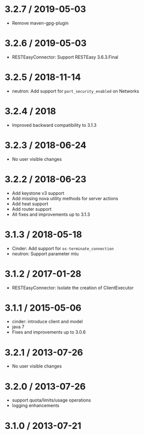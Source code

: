 # 3.2.7 / 2019-05-03
* Remove maven-gpg-plugin

# 3.2.6 / 2019-05-03
* RESTEasyConnector: Support RESTEasy 3.6.3.Final

# 3.2.5 / 2018-11-14
* neutron: Add support for `port_security_enabled` on Networks

# 3.2.4 / 2018
* Improved backward compatibility to 3.1.3

# 3.2.3 / 2018-06-24
* No user visible changes

# 3.2.2 / 2018-06-23
* Add keystone v3 support
* Add missing nova utility methods for server actions
* Add heat support
* Add router support
* All fixes and improvements up to 3.1.3

# 3.1.3 / 2018-05-18
* Cinder: Add support for `os-terminate_connection`
* neutron: Support parameter mtu

# 3.1.2 / 2017-01-28
* RESTEasyConnector: Isolate the creation of ClientExecutor

# 3.1.1 / 2015-05-06
* cinder: introduce client and model
* java 7
* Fixes and improvements up to 3.0.6

# 3.2.1 / 2013-07-26
* No user visible changes

# 3.2.0 / 2013-07-26
* support quota/limits/usage operations
* logging enhancements

# 3.1.0 / 2013-07-21

